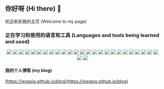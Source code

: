 ## 你好呀 (Hi there) 👋

欢迎来到我的主页 (Welcome to my page)

<!--
**jesspig/jesspig** is a ✨ _special_ ✨ repository because its `README.md` (this file) appears on your GitHub profile.

Here are some ideas to get you started:

- 🔭 I’m currently working on ...
- 🌱 I’m currently learning ...
- 👯 I’m looking to collaborate on ...
- 🤔 I’m looking for help with ...
- 💬 Ask me about ...
- 📫 How to reach me: ...
- 😄 Pronouns: ...
- ⚡ Fun fact: ...
-->
<!-- 
![](https://github-readme-stats.vercel.app/api?username=jesspig&show_icons=true&theme=dracula&locale=cn&count_private=true&line_height=40) ![](https://github-readme-stats.vercel.app/api/top-langs/?username=jesspig&theme=dracula) 
-->
### 正在学习和使用的语言和工具 (Languages and tools being learned and used)
<div align="center"> 
  <img src="https://img.shields.io/badge/-HTML5-E34F26?style=flat-square&logo=html5&logoColor=white">
  <img src="https://img.shields.io/badge/-CSS3-1572B6?style=flat-square&logo=css3&logoColor=white">
  <img src="https://img.shields.io/badge/-JavaScript-F7DF1E?style=flat-square&logo=javascript&logoColor=white">
  <img src="https://img.shields.io/badge/-Markdown-000000?style=flat-square&logo=markdown&logoColor=white">
  <img src="https://img.shields.io/badge/-npm-CB3837?style=flat-square&logo=npm&logoColor=white">
  <img src="https://img.shields.io/badge/-Yarn-2C8EBB?style=flat-square&logo=yarn&logoColor=white">
  <img src="https://img.shields.io/badge/-git-F05032?style=flat-square&logo=git&logoColor=white">
  <img src="https://img.shields.io/badge/-GitHub-181717?style=flat-square&logo=github&logoColor=white">
  <img src="https://img.shields.io/badge/-Typescript-3178C6?style=flat-square&logo=typescript&logoColor=white">
  <img src="https://img.shields.io/badge/-Sass-CC6699?style=flat-square&logo=sass&logoColor=white">
  <img src="https://img.shields.io/badge/-Vue-4FC08D?style=flat-square&logo=vue.js&logoColor=white">
  <img src="https://img.shields.io/badge/-Electron-47848F?style=flat-square&logo=electron&logoColor=white">
  <img src="https://img.shields.io/badge/-C-A8B9CC?style=flat-square&logo=c&logoColor=white">
  <img src="https://img.shields.io/badge/-C++-00599C?style=flat-square&logo=cplusplus&logoColor=white">
  <img src="https://img.shields.io/badge/-Go-00ADD8?style=flat-square&logo=go&logoColor=white">
  <img src="https://img.shields.io/badge/-Hyperledger-2F3134?style=flat-square&logo=hyperledger&logoColor=white">
  <img src="https://img.shields.io/badge/-Python-3776AB?style=flat-square&logo=python&logoColor=white">
  <img src="https://img.shields.io/badge/-PyTorch-EE4C2C?style=flat-square&logo=python&logoColor=white">
  <img src="https://img.shields.io/badge/-NumPy-013243?style=flat-square&logo=numpy&logoColor=white">
  <img src="https://img.shields.io/badge/-Java-007396?style=flat-square&logo=java&logoColor=white">
  <img src="https://img.shields.io/badge/-MySql-4479A1?style=flat-square&logo=mysql&logoColor=white">
  <img src="https://img.shields.io/badge/-Redis-DC382D?style=flat-square&logo=redis&logoColor=white">
  <img src="https://img.shields.io/badge/-PostgreSql-4169E1?style=flat-square&logo=postgresql&logoColor=white">
  <img src="https://img.shields.io/badge/-Rust-000000?style=flat-square&logo=rust&logoColor=white">
  <img src="https://img.shields.io/badge/-WebAssembly-654FF0?style=flat-square&logo=webassembly&logoColor=white">
</div>

<div align="center" class="lang"> 
  <img src="https://github-readme-stats.vercel.app/api?username=jesspig&show_icons=true&theme=dracula&locale=cn&count_private=true">
  <img src="https://github-readme-stats.vercel.app/api/top-langs/?username=jesspig&theme=dracula&locale=cn&hide=html,css&layout=compact">
<!--   <img src="https://github-readme-stats.vercel.app/api/top-langs/?username=jesspig&theme=dracula&locale=cn"> -->
</div>

#### 我的个人博客 (my blog)
[https://jesspig.github.io/blog](https://jesspig.github.io/blog)
